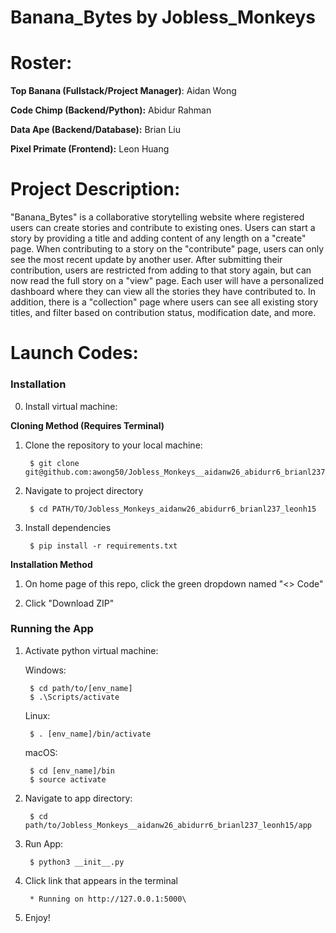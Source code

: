 # Banana_Bytes by Jobless_Monkeys
# Roster:
**Top Banana (Fullstack/Project Manager)**: Aidan Wong 

**Code Chimp (Backend/Python):** Abidur Rahman

**Data Ape (Backend/Database):** Brian Liu

**Pixel Primate (Frontend):** Leon Huang

# Project Description:

"Banana_Bytes" is a collaborative storytelling website where registered users can create stories and contribute to existing ones. Users can start a story by providing a title and adding content of any length on a "create" page. When contributing to a story on the "contribute" page, users can only see the most recent update by another user. After submitting their contribution, users are restricted from adding to that story again, but can now read the full story on a "view" page. Each user will have a personalized dashboard where they can view all the stories they have contributed to. In addition, there is a "collection" page where users can see all existing story titles, and filter based on contribution status, modification date, and more.

# Launch Codes:

### Installation

0. Install virtual machine:
		

**Cloning Method (Requires Terminal)**
1. Clone the repository to your local machine: 

        $ git clone git@github.com:awong50/Jobless_Monkeys__aidanw26_abidurr6_brianl237_leonh15.git

2. Navigate to project directory

		$ cd PATH/TO/Jobless_Monkeys_aidanw26_abidurr6_brianl237_leonh15
		
3. Install dependencies

		$ pip install -r requirements.txt


**Installation Method**
1. On home page of this repo, click the green dropdown named "<> Code"

2. Click "Download ZIP"

### Running the App
1. Activate python virtual machine:

    Windows: 
        
        $ cd path/to/[env_name]
        $ .\Scripts/activate

    Linux:

        $ . [env_name]/bin/activate

    macOS: 

        $ cd [env_name]/bin
        $ source activate

2. Navigate to app directory:

        $ cd path/to/Jobless_Monkeys__aidanw26_abidurr6_brianl237_leonh15/app
    
3. Run App:

        $ python3 __init__.py
    
4. Click link that appears in the terminal

        * Running on http://127.0.0.1:5000\

5. Enjoy!
